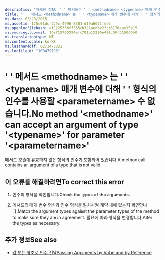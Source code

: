 ```yaml
---
description: "자세한 정보: ' ' 메서드는 ' ' <methodname> <typename> 매개 변수에 대해 ' ' 형식의 인수를 사용할 수 없습니다. <parametername>"
title: "' ' 메서드 <methodname> 는 ' ' <typename> 매개 변수에 대해 ' ' 형식의 인수를 사용할 <parametername> 수 없습니다."
ms.date: 07/20/2015
ms.assetid: 175c01dc-279c-4996-8501-d19a6671fdeb
ms.openlocfilehash: ef122533bff555cb321aed6e23cb6170aae15a15
ms.sourcegitcommit: 10e719780594efc781b15295e499c66f316068b8
ms.translationtype: MT
ms.contentlocale: ko-KR
ms.lasthandoff: 02/14/2021
ms.locfileid: "100479116"
---
```

# <a name="no-method-methodname-can-accept-an-argument-of-type-typename-for-parameter-parametername"></a><span data-ttu-id="a06de-103">' ' 메서드 \<methodname> 는 ' ' \<typename> 매개 변수에 대해 ' ' 형식의 인수를 사용할 \<parametername> 수 없습니다.</span><span class="sxs-lookup"><span data-stu-id="a06de-103">No method '\<methodname>' can accept an argument of type '\<typename>' for parameter '\<parametername>'</span></span>

<span data-ttu-id="a06de-104">메서드 호출에 유효하지 않은 형식의 인수가 포함되어 있습니다.</span><span class="sxs-lookup"><span data-stu-id="a06de-104">A method call contains an argument of a type that is not valid.</span></span>  
  
## <a name="to-correct-this-error"></a><span data-ttu-id="a06de-105">이 오류를 해결하려면</span><span class="sxs-lookup"><span data-stu-id="a06de-105">To correct this error</span></span>  
  
1. <span data-ttu-id="a06de-106">인수의 형식을 확인합니다.</span><span class="sxs-lookup"><span data-stu-id="a06de-106">Check the types of the arguments.</span></span>  
  
2. <span data-ttu-id="a06de-107">메서드의 매개 변수 형식과 인수 형식을 일치시켜 계약 내에 있는지 확인합니다.</span><span class="sxs-lookup"><span data-stu-id="a06de-107">Match the argument types against the parameter types of the method to make sure they are in agreement.</span></span> <span data-ttu-id="a06de-108">필요에 따라 형식을 변경합니다.</span><span class="sxs-lookup"><span data-stu-id="a06de-108">Alter the types as necessary.</span></span>  
  
## <a name="see-also"></a><span data-ttu-id="a06de-109">추가 정보</span><span class="sxs-lookup"><span data-stu-id="a06de-109">See also</span></span>

- [<span data-ttu-id="a06de-110">값 또는 참조로 인수 전달</span><span class="sxs-lookup"><span data-stu-id="a06de-110">Passing Arguments by Value and by Reference</span></span>](../programming-guide/language-features/procedures/passing-arguments-by-value-and-by-reference.md)
